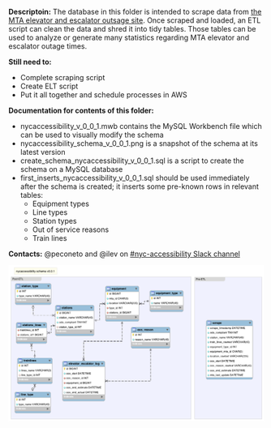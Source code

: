 **Descriptoin:**
The database in this folder is intended to scrape data from [the MTA elevator and escalator outsage site](http://advisory.mtanyct.info/EEoutage/). Once scraped and loaded, an ETL script can clean the data and shred it into tidy tables. Those tables can be used to analyze or generate many statistics regarding MTA elevator and escalator outage times.

**Still need to:**
- Complete scraping script
- Create ELT script
- Put it all together and schedule processes in AWS

**Documentation for contents of this folder:**
- nycaccessibility_v_0_0_1.mwb contains the MySQL Workbench file which can be used to visually modify the schema
- nycaccessibility_schema_v_0_0_1.png is a snapshot of the schema at its latest version
- create_schema_nycaccessibility_v_0_0_1.sql is a script to create the schema on a MySQL database
- first_inserts_nycaccessibility_v_0_0_1.sql should be used immediately after the schema is created; it inserts some pre-known rows in relevant tables:
  + Equipment types
  + Line types
  + Station types
  + Out of service reasons
  + Train lines

**Contacts:** @peconeto and @ilev on [#nyc-accessibility Slack channel](https://datafordemocracy.slack.com/messages/nyc-accessibility/)

![](nycaccessibility_schema_v_0_0_1.png)
